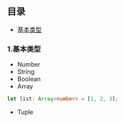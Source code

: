 ## 目录
- [基本类型](1.基本类型)

### 1.基本类型

- Number
- String
- Boolean
- Array
```ts
let list: Array<number> = [1, 2, 3];
```
- Tuple
